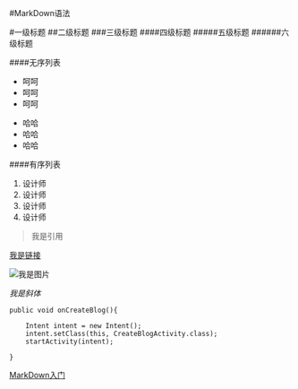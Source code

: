 #MarkDown语法

#一级标题
##二级标题
###三级标题
####四级标题
#####五级标题
######六级标题

####无序列表
* 呵呵
* 呵呵
* 呵呵
- 哈哈
- 哈哈
- 哈哈

####有序列表
1. 设计师
2. 设计师
3. 设计师
4. 设计师

>我是引用

[我是链接](http://www.baidu.com)

![我是图片](http://mouapp.com/Mou_128.png)

*我是斜体*

`public void onCreateBlog(){`

        Intent intent = new Intent();
        intent.setClass(this, CreateBlogActivity.class);
        startActivity(intent);
`}`


[MarkDown入门](http://www.jianshu.com/p/1e402922ee32/)